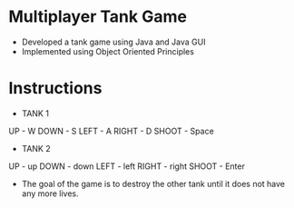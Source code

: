 # Multiplayer Tank Game
* Developed a tank game using Java and Java GUI
* Implemented using Object Oriented Principles


# Instructions
* TANK 1

UP - W
DOWN - S
LEFT - A
RIGHT - D
SHOOT - Space

* TANK 2

UP - up
DOWN - down
LEFT - left
RIGHT - right
SHOOT - Enter

* The goal of the game is to destroy the other tank until it does not have any more lives.

